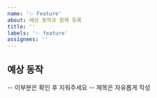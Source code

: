 ```yaml
---
name: '✨ Feature'
about: 예상 동작과 함께 등록
title: ''
labels: '✨ feature'
assignees: ''
---
```


## 예상 동작

-- 이부분은 확인 후 지워주세요 --
제목은 자유롭게 작성
